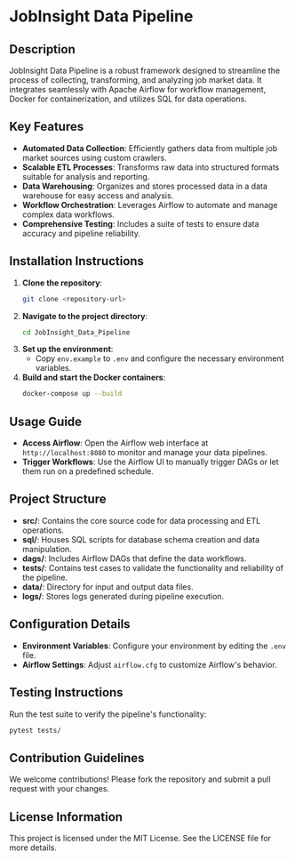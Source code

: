 # JobInsight Data Pipeline

## Description
JobInsight Data Pipeline is a robust framework designed to streamline the process of collecting, transforming, and analyzing job market data. It integrates seamlessly with Apache Airflow for workflow management, Docker for containerization, and utilizes SQL for data operations.

## Key Features
- **Automated Data Collection**: Efficiently gathers data from multiple job market sources using custom crawlers.
- **Scalable ETL Processes**: Transforms raw data into structured formats suitable for analysis and reporting.
- **Data Warehousing**: Organizes and stores processed data in a data warehouse for easy access and analysis.
- **Workflow Orchestration**: Leverages Airflow to automate and manage complex data workflows.
- **Comprehensive Testing**: Includes a suite of tests to ensure data accuracy and pipeline reliability.

## Installation Instructions
1. **Clone the repository**:
   ```bash
   git clone <repository-url>
   ```
2. **Navigate to the project directory**:
   ```bash
   cd JobInsight_Data_Pipeline
   ```
3. **Set up the environment**:
   - Copy `env.example` to `.env` and configure the necessary environment variables.
4. **Build and start the Docker containers**:
   ```bash
   docker-compose up --build
   ```

## Usage Guide
- **Access Airflow**: Open the Airflow web interface at `http://localhost:8080` to monitor and manage your data pipelines.
- **Trigger Workflows**: Use the Airflow UI to manually trigger DAGs or let them run on a predefined schedule.

## Project Structure
- **src/**: Contains the core source code for data processing and ETL operations.
- **sql/**: Houses SQL scripts for database schema creation and data manipulation.
- **dags/**: Includes Airflow DAGs that define the data workflows.
- **tests/**: Contains test cases to validate the functionality and reliability of the pipeline.
- **data/**: Directory for input and output data files.
- **logs/**: Stores logs generated during pipeline execution.

## Configuration Details
- **Environment Variables**: Configure your environment by editing the `.env` file.
- **Airflow Settings**: Adjust `airflow.cfg` to customize Airflow's behavior.

## Testing Instructions
Run the test suite to verify the pipeline's functionality:
```bash
pytest tests/
```

## Contribution Guidelines
We welcome contributions! Please fork the repository and submit a pull request with your changes.

## License Information
This project is licensed under the MIT License. See the LICENSE file for more details.
